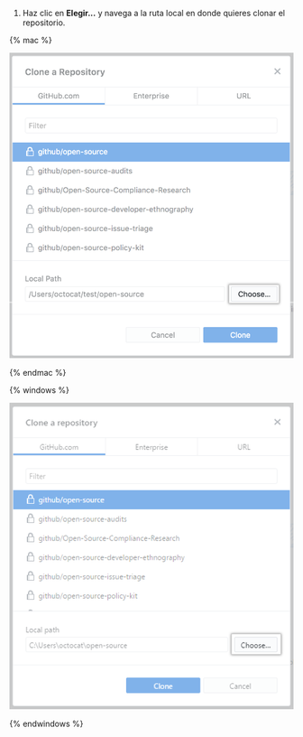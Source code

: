 1. Haz clic en **Elegir...** y navega a la ruta local en donde quieres clonar el repositorio.

  {% mac %}

  ![El botón Choose (Elegir)](/assets/images/help/desktop/clone-choose-button-mac.png)

  {% endmac %}

  {% windows %}

  ![El botón Choose (Elegir)](/assets/images/help/desktop/clone-choose-button-win.png)

  {% endwindows %}
